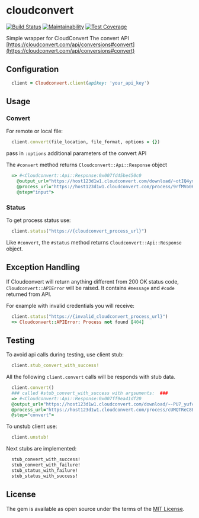 # cloudconvert
[![Build Status](https://travis-ci.org/ldrner/cloudconvert.svg?branch=master)](https://travis-ci.org/ldrner/cloudconvert)
[![Maintainability](https://api.codeclimate.com/v1/badges/d402008317c8f6cc6715/maintainability)](https://codeclimate.com/github/ldrner/cloudconvert/maintainability)
[![Test Coverage](https://api.codeclimate.com/v1/badges/d402008317c8f6cc6715/test_coverage)](https://codeclimate.com/github/ldrner/cloudconvert/test_coverage)

Simple wrapper for CloudConvert The convert API
[https://cloudconvert.com/api/conversions#convert](https://cloudconvert.com/api/conversions#convert)

## Configuration
``` ruby
  client = Cloudconvert.client(apikey: 'your_api_key')
```
## Usage

### Convert

For remote or local file:
``` ruby
  client.convert(file_location, file_format, options = {})
```
pass in `:options` additional parameters of the convert API

The `#convert` method returns `Cloudconvert::Api::Response` object
``` ruby
  => #<Cloudconvert::Api::Response:0x007fd45be450c0
    @output_url="https://host123d1w1.cloudconvert.com/download/~otIQ4ymiJAZIDKoOuYBK2V8hsXg",
    @process_url="https://host123d1w1.cloudconvert.com/process/9rfMVo0H7cz5YTFA3CbE",
    @step="input">
```

### Status
To get process status use:

``` ruby
  client.status("https://{cloudconvert_process_url}")
```
Like `#convert`, the `#status` method returns `Cloudconvert::Api::Response` object.

## Exception Handling

If Cloudconvert will return anything different from 200 OK status code, `Cloudconvert::APIError` will be raised. It contains `#message` and `#code` returned from API.

For example with invalid credentials you will receive:

``` ruby
  client.status("https://{invalid_cloudconvert_process_url}")
  => Cloudconvert::APIError: Process not found [404]
```

## Testing
To avoid api calls during testing, use client stub:
``` ruby
  client.stub_convert_with_success!
```

All the following `client.convert` calls will be responds with stub data.
``` ruby
  client.convert()
  ### called #stub_convert_with_success with argsuments:  ###
  => #<Cloudconvert::Api::Response:0x007ff9ea41df20
  @output_url="https://host123d1w1.cloudconvert.com/download/~-PU7_yufcQ1HLZpd0IRh9iIJhAs",
  @process_url="https://host123d1w1.cloudconvert.com/process/cUMQTReC8BJf0PmnNkW6",
  @step="convert">
```

To unstub client use:
``` ruby
  client.unstub!
```

Next stubs are implemented:
``` ruby
  stub_convert_with_success!
  stub_convert_with_failure!
  stub_status_with_failure!
  stub_status_with_success!
```

## License

The gem is available as open source under the terms of the [MIT License](http://opensource.org/licenses/MIT).
